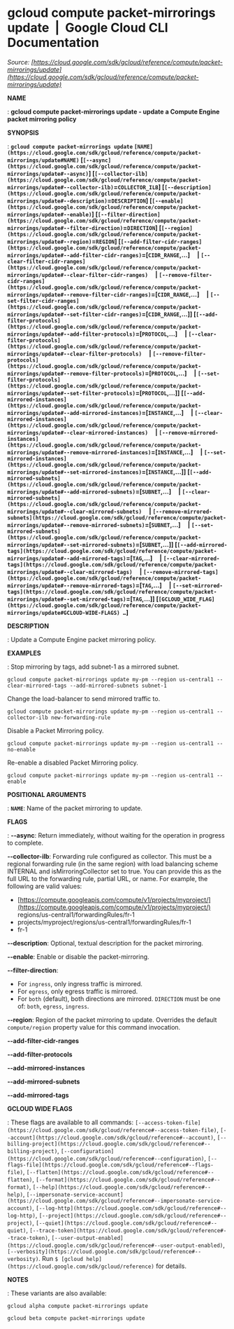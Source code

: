 # gcloud compute packet-mirrorings update  |  Google Cloud CLI Documentation

*Source: [https://cloud.google.com/sdk/gcloud/reference/compute/packet-mirrorings/update](https://cloud.google.com/sdk/gcloud/reference/compute/packet-mirrorings/update)*

**NAME**

: **gcloud compute packet-mirrorings update - update a Compute Engine packet mirroring policy**

**SYNOPSIS**

: **`gcloud compute packet-mirrorings update` `[NAME](https://cloud.google.com/sdk/gcloud/reference/compute/packet-mirrorings/update#NAME)` [`[--async](https://cloud.google.com/sdk/gcloud/reference/compute/packet-mirrorings/update#--async)`] [`[--collector-ilb](https://cloud.google.com/sdk/gcloud/reference/compute/packet-mirrorings/update#--collector-ilb)`=`COLLECTOR_ILB`] [`[--description](https://cloud.google.com/sdk/gcloud/reference/compute/packet-mirrorings/update#--description)`=`DESCRIPTION`] [`[--enable](https://cloud.google.com/sdk/gcloud/reference/compute/packet-mirrorings/update#--enable)`] [`[--filter-direction](https://cloud.google.com/sdk/gcloud/reference/compute/packet-mirrorings/update#--filter-direction)`=`DIRECTION`] [`[--region](https://cloud.google.com/sdk/gcloud/reference/compute/packet-mirrorings/update#--region)`=`REGION`] [`[--add-filter-cidr-ranges](https://cloud.google.com/sdk/gcloud/reference/compute/packet-mirrorings/update#--add-filter-cidr-ranges)`=[`CIDR_RANGE`,…]     | `[--clear-filter-cidr-ranges](https://cloud.google.com/sdk/gcloud/reference/compute/packet-mirrorings/update#--clear-filter-cidr-ranges)`     | `[--remove-filter-cidr-ranges](https://cloud.google.com/sdk/gcloud/reference/compute/packet-mirrorings/update#--remove-filter-cidr-ranges)`=[`CIDR_RANGE`,…]     | `[--set-filter-cidr-ranges](https://cloud.google.com/sdk/gcloud/reference/compute/packet-mirrorings/update#--set-filter-cidr-ranges)`=[`CIDR_RANGE`,…]] [`[--add-filter-protocols](https://cloud.google.com/sdk/gcloud/reference/compute/packet-mirrorings/update#--add-filter-protocols)`=[`PROTOCOL`,…]     | `[--clear-filter-protocols](https://cloud.google.com/sdk/gcloud/reference/compute/packet-mirrorings/update#--clear-filter-protocols)`     | `[--remove-filter-protocols](https://cloud.google.com/sdk/gcloud/reference/compute/packet-mirrorings/update#--remove-filter-protocols)`=[`PROTOCOL`,…]     | `[--set-filter-protocols](https://cloud.google.com/sdk/gcloud/reference/compute/packet-mirrorings/update#--set-filter-protocols)`=[`PROTOCOL`,…]] [`[--add-mirrored-instances](https://cloud.google.com/sdk/gcloud/reference/compute/packet-mirrorings/update#--add-mirrored-instances)`=[`INSTANCE`,…]     | `[--clear-mirrored-instances](https://cloud.google.com/sdk/gcloud/reference/compute/packet-mirrorings/update#--clear-mirrored-instances)`     | `[--remove-mirrored-instances](https://cloud.google.com/sdk/gcloud/reference/compute/packet-mirrorings/update#--remove-mirrored-instances)`=[`INSTANCE`,…]     | `[--set-mirrored-instances](https://cloud.google.com/sdk/gcloud/reference/compute/packet-mirrorings/update#--set-mirrored-instances)`=[`INSTANCE`,…]] [`[--add-mirrored-subnets](https://cloud.google.com/sdk/gcloud/reference/compute/packet-mirrorings/update#--add-mirrored-subnets)`=[`SUBNET`,…]     | `[--clear-mirrored-subnets](https://cloud.google.com/sdk/gcloud/reference/compute/packet-mirrorings/update#--clear-mirrored-subnets)`     | `[--remove-mirrored-subnets](https://cloud.google.com/sdk/gcloud/reference/compute/packet-mirrorings/update#--remove-mirrored-subnets)`=[`SUBNET`,…]     | `[--set-mirrored-subnets](https://cloud.google.com/sdk/gcloud/reference/compute/packet-mirrorings/update#--set-mirrored-subnets)`=[`SUBNET`,…]] [`[--add-mirrored-tags](https://cloud.google.com/sdk/gcloud/reference/compute/packet-mirrorings/update#--add-mirrored-tags)`=[`TAG`,…]     | `[--clear-mirrored-tags](https://cloud.google.com/sdk/gcloud/reference/compute/packet-mirrorings/update#--clear-mirrored-tags)`     | `[--remove-mirrored-tags](https://cloud.google.com/sdk/gcloud/reference/compute/packet-mirrorings/update#--remove-mirrored-tags)`=[`TAG`,…]     | `[--set-mirrored-tags](https://cloud.google.com/sdk/gcloud/reference/compute/packet-mirrorings/update#--set-mirrored-tags)`=[`TAG`,…]] [`[GCLOUD_WIDE_FLAG](https://cloud.google.com/sdk/gcloud/reference/compute/packet-mirrorings/update#GCLOUD-WIDE-FLAGS) …`]**

**DESCRIPTION**

: Update a Compute Engine packet mirroring policy.

**EXAMPLES**

: Stop mirroring by tags, add subnet-1 as a mirrored subnet.

```
gcloud compute packet-mirrorings update my-pm --region us-central1 --clear-mirrored-tags --add-mirrored-subnets subnet-1
```

Change the load-balancer to send mirrored traffic to.

```
gcloud compute packet-mirrorings update my-pm --region us-central1 --collector-ilb new-forwarding-rule
```

Disable a Packet Mirroring policy.

```
gcloud compute packet-mirrorings update my-pm --region us-central1 --no-enable
```

Re-enable a disabled Packet Mirroring policy.

```
gcloud compute packet-mirrorings update my-pm --region us-central1 --enable
```

**POSITIONAL ARGUMENTS**

: **`NAME`**:
Name of the packet mirroring to update.

**FLAGS**

: **--async**:
Return immediately, without waiting for the operation in progress to complete.

**--collector-ilb**:
Forwarding rule configured as collector. This must be a regional forwarding rule
(in the same region) with load balancing scheme INTERNAL and
isMirroringCollector set to true.
You can provide this as the full URL to the forwarding rule, partial URL, or
name. For example, the following are valid values:

- [https://compute.googleapis.com/compute/v1/projects/myproject/](https://compute.googleapis.com/compute/v1/projects/myproject/)
regions/us-central1/forwardingRules/fr-1
- projects/myproject/regions/us-central1/forwardingRules/fr-1
- fr-1

**--description**:
Optional, textual description for the packet mirroring.

**--enable**:
Enable or disable the packet-mirroring.

**--filter-direction**:
- For `ingress`, only ingress traffic is mirrored.
- For `egress`, only egress traffic is mirrored.
- For `both` (default), both directions are mirrored.
`DIRECTION` must be one of: `both`,
`egress`, `ingress`.

**--region**:
Region of the packet mirroring to update. Overrides the default
`compute/region` property value for this command invocation.

**--add-filter-cidr-ranges**

**--add-filter-protocols**

**--add-mirrored-instances**

**--add-mirrored-subnets**

**--add-mirrored-tags**

**GCLOUD WIDE FLAGS**

: These flags are available to all commands: `[--access-token-file](https://cloud.google.com/sdk/gcloud/reference#--access-token-file)`,
`[--account](https://cloud.google.com/sdk/gcloud/reference#--account)`, `[--billing-project](https://cloud.google.com/sdk/gcloud/reference#--billing-project)`,
`[--configuration](https://cloud.google.com/sdk/gcloud/reference#--configuration)`,
`[--flags-file](https://cloud.google.com/sdk/gcloud/reference#--flags-file)`,
`[--flatten](https://cloud.google.com/sdk/gcloud/reference#--flatten)`, `[--format](https://cloud.google.com/sdk/gcloud/reference#--format)`, `[--help](https://cloud.google.com/sdk/gcloud/reference#--help)`, `[--impersonate-service-account](https://cloud.google.com/sdk/gcloud/reference#--impersonate-service-account)`,
`[--log-http](https://cloud.google.com/sdk/gcloud/reference#--log-http)`,
`[--project](https://cloud.google.com/sdk/gcloud/reference#--project)`, `[--quiet](https://cloud.google.com/sdk/gcloud/reference#--quiet)`, `[--trace-token](https://cloud.google.com/sdk/gcloud/reference#--trace-token)`, `[--user-output-enabled](https://cloud.google.com/sdk/gcloud/reference#--user-output-enabled)`,
`[--verbosity](https://cloud.google.com/sdk/gcloud/reference#--verbosity)`.
Run `$ [gcloud help](https://cloud.google.com/sdk/gcloud/reference)` for details.

**NOTES**

: These variants are also available:

```
gcloud alpha compute packet-mirrorings update
```

```
gcloud beta compute packet-mirrorings update
```